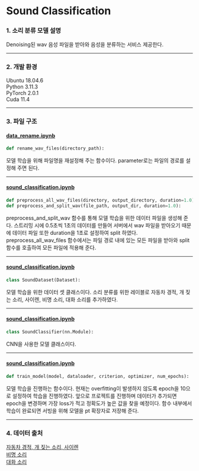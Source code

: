 # Sound Classification

### 1. 소리 분류 모델 설명

Denoising된 wav 음성 파일을 받아와 음성을 분류하는 서비스 제공한다.

---

### 2. 개발 환경

Ubuntu 18.04.6  
Python 3.11.3  
PyTorch 2.0.1  
Cuda 11.4

---

### 3. 파일 구조

#### [data_rename.ipynb](https://github.com/KOBOT-BOARD12/seeyoursound-model-serving/blob/sound-classification/sound_classification/data_rename.ipynb)

```python
def rename_wav_files(directory_path):
```

모델 학습을 위해 파일명을 재설정해 주는 함수이다. parameter로는 파일의 경로를 설정해 주면 된다.

---

#### [sound_classification.ipynb](https://github.com/KOBOT-BOARD12/seeyoursound-model-serving/blob/sound-classification/sound_classification/sound_classification.ipynb)

####

```python
def preprocess_all_wav_files(directory, output_directory, duration=1.0):
def preprocess_and_split_wav(file_path, output_dir, duration=1.0):
```

preprocess_and_split_wav 함수를 통해 모델 학습을 위한 데이터 파일을 생성해 준다. 스트리밍 시에 0.5초씩 1초의 데이터를 만들어 서버에서 wav 파일을 받아오기 때문에 데이터 파일 또한 duration을 1초로 설정하여 split 하였다. preprocess_all_wav_files 함수에서는 파일 경로 내에 있는 모든 파일을 받아와 split 함수를 호출하여 모든 파일에 적용해 준다.

---

#### [sound_classification.ipynb](https://github.com/KOBOT-BOARD12/seeyoursound-model-serving/blob/sound-classification/sound_classification/sound_classification.ipynb)

####

```python
class SoundDataset(Dataset):
```

모델 학습을 위한 데이터 셋 클래스이다. 소리 분류를 위한 레이블로 자동차 경적, 개 짖는 소리, 사이렌, 비명 소리, 대화 소리를 추가하였다.

---

#### [sound_classification.ipynb](https://github.com/KOBOT-BOARD12/seeyoursound-model-serving/blob/sound-classification/sound_classification/sound_classification.ipynb)

####

```python
class SoundClassifier(nn.Module):
```

CNN을 사용한 모델 클래스이다.

---

#### [sound_classification.ipynb](https://github.com/KOBOT-BOARD12/seeyoursound-model-serving/blob/sound-classification/sound_classification/sound_classification.ipynb)

####

```python
def train_model(model, dataloader, criterion, optimizer, num_epochs):
```

모델 학습을 진행하는 함수이다. 현재는 overfitting이 발생하지 않도록 epoch을 10으로 설정하여 학습을 진행하였다. 앞으로 프로젝트를 진행하며 데이터가 추가되면 epoch을 변경하며 가장 loss가 적고 정확도가 높은 값을 찾을 예정이다. 함수 내부에서 학습이 완료되면 서빙을 위해 모델을 pt 확장자로 저장해 준다.

---

### 4. 데이터 출처

[자동차 경적, 개 짖는 소리, 사이렌](https://www.aihub.or.kr/aihubdata/data/view.do?currMenu=115&topMenu=100&aihubDataSe=realm&dataSetSn=585)  
[비명 소리](https://zenodo.org/record/4844825#.YNv3h-gzZPY)  
[대화 소리](https://www.aihub.or.kr/aihubdata/data/view.do?currMenu=115&topMenu=100&aihubDataSe=realm&dataSetSn=568)
